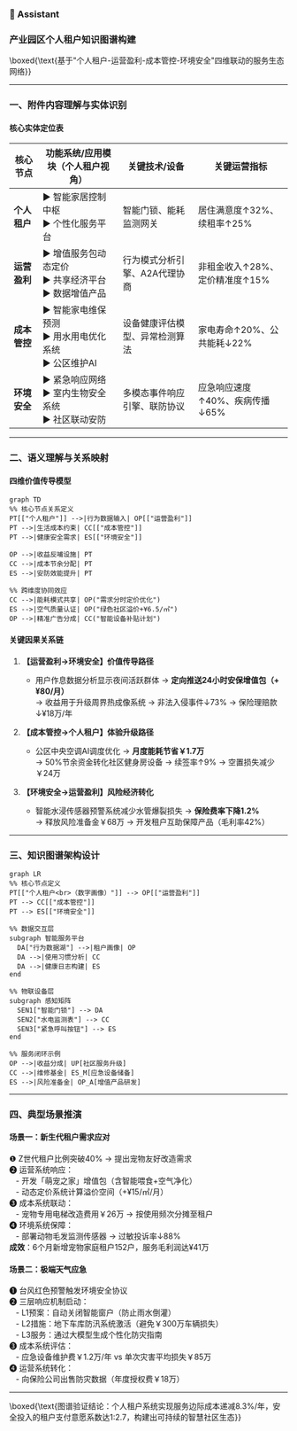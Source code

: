 ### 🤖 Assistant



### **产业园区个人租户知识图谱构建**  
\boxed{\text{基于"个人租户-运营盈利-成本管控-环境安全"四维联动的服务生态网络}}

---

### **一、附件内容理解与实体识别**  
#### **核心实体定位表**

| 核心节点       | 功能系统/应用模块（个人租户视角）                   | 关键技术/设备                     | 关键运营指标                      |
|----------------|--------------------------------------------------|---------------------------------|----------------------------------|
| **个人租户**   | ▶ 智能家居控制中枢<br>▶ 个性化服务平台                   | 智能门锁、能耗监测网关          | 居住满意度↑32%、续租率↑25%       |  
| **运营盈利**   | ▶ 增值服务包动态定价<br>▶ 共享经济平台<br>▶ 数据增值产品   | 行为模式分析引擎、A2A代理协商   | 非租金收入↑28%、定价精准度↑15%   |
| **成本管控**   | ▶ 智能家电维保预测<br>▶ 用水用电优化系统<br>▶ 公区维护AI  | 设备健康评估模型、异常检测算法  | 家电寿命↑20%、公共能耗↓22%       |
| **环境安全**   | ▶ 紧急响应网络<br>▶ 室内生物安全系统<br>▶ 社区联动安防   | 多模态事件响应引擎、联防协议    | 应急响应速度↑40%、疾病传播↓65%   |

---

### **二、语义理解与关系映射**  
#### **四维价值传导模型**
```mermaid
graph TD
%% 核心节点关系定义
PT[["个人租户"]] -->|行为数据输入| OP[["运营盈利"]]
PT -->|生活成本约束| CC[["成本管控"]]
PT -->|健康安全需求| ES[["环境安全"]]

OP -->|收益反哺设施| PT
CC -->|成本节余分配| PT
ES -->|安防效能提升| PT

%% 跨维度协同效应
CC -->|能耗模式共享| OP("需求分时定价优化")
ES -->|空气质量认证| OP("绿色社区溢价+¥6.5/㎡")
OP -->|精准广告分成| CC("智能设备补贴计划")
```

#### **关键因果关系链**  
1. **【运营盈利→环境安全】价值传导路径**  
   - 用户作息数据分析显示夜间活跃群体 → **定向推送24小时安保增值包（+¥80/月）**  
   → 收益用于升级周界热成像系统 → 非法入侵事件↓73% → 保险理赔款↓¥18万/年  

2. **【成本管控→个人租户】体验升级路径**  
   - 公区中央空调AI调度优化 → **月度能耗节省￥1.7万**  
   → 50%节余资金转化社区健身房设备 → 续签率↑9% → 空置损失减少￥24万  

3. **【环境安全→运营盈利】风险经济转化**  
   - 智能水浸传感器预警系统减少水管爆裂损失 → **保险费率下降1.2%**  
   → 释放风险准备金￥68万 → 开发租户互助保障产品（毛利率42%）  

---

### **三、知识图谱架构设计**  
```mermaid
graph LR
%% 核心节点定义
PT[["个人租户<br>（数字画像）"]] --> OP[["运营盈利"]]
PT --> CC[["成本管控"]]
PT --> ES[["环境安全"]]

%% 数据交互层
subgraph 智能服务平台
  DA["行为数据湖"] -->|租户画像| OP
  DA -->|使用习惯分析| CC
  DA -->|健康日志构建| ES
end

%% 物联设备层
subgraph 感知矩阵
  SEN1["智能门锁"] --> DA
  SEN2["水电监测表"] --> CC
  SEN3["紧急呼叫按钮"] --> ES
end

%% 服务闭环示例
OP -->|收益分成| UP[社区服务升级]
CC -->|维修基金| ES_M[应急设备储备]
ES -->|风险准备金| OP_A[增值产品研发]
```

---

### **四、典型场景推演**  
#### **场景一：新生代租户需求应对**  
❶ Z世代租户比例突破40% → 提出宠物友好改造需求  
❷ 运营系统响应：  
   - 开发「萌宠之家」增值包（含智能喂食+空气净化）  
   - 动态定价系统计算溢价空间（+¥15/㎡/月）  
❸ 成本系统联动：  
   - 宠物专用电梯改造费用￥26万 → 按使用频次分摊至租户  
❹ 环境系统保障：  
   - 部署动物毛发监测传感器 → 过敏投诉率↓88%  
**成效**：6个月新增宠物家庭租户152户，服务毛利润达¥41万  

#### **场景二：极端天气应急**  
❶ 台风红色预警触发环境安全协议  
❷ 三层响应机制启动：  
   - L1预案：自动关闭智能窗户（防止雨水倒灌）  
   - L2措施：地下车库防汛系统激活（避免￥300万车辆损失）  
   - L3服务：通过大模型生成个性化防灾指南  
❸ 成本系统评估：  
   - 应急设备维护费￥1.2万/年 vs 单次灾害平均损失￥85万  
❹ 运营系统转化：  
   - 向保险公司出售防灾数据（年度授权费￥18万）  

---

\boxed{\text{图谱验证结论：个人租户系统实现服务边际成本递减8.3%/年，安全投入的租户支付意愿系数达1:2.7，构建出可持续的智慧社区生态}}